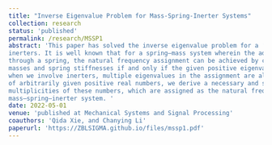```yaml
---
title: "Inverse Eigenvalue Problem for Mass-Spring-Inerter Systems"
collection: research
status: 'published'
permalink: /research/MSSP1
abstract: 'This paper has solved the inverse eigenvalue problem for a ‘‘fixed–free’’ mass-chain system with
inerters. It is well known that for a spring–mass system wherein the adjacent masses are linked
through a spring, the natural frequency assignment can be achieved by choosing appropriate
masses and spring stiffnesses if and only if the given positive eigenvalues are distinct. However,
when we involve inerters, multiple eigenvalues in the assignment are allowed. In fact, for a set
of arbitrarily given positive real numbers, we derive a necessary and sufficient condition on the
multiplicities of these numbers, which are assigned as the natural frequencies of the concerned
mass–spring–inerter system. '
date: 2022-05-01
venue: 'published at Mechanical Systems and Signal Processing'
coauthors: 'Qida Xie, and Chanying Li'
paperurl: 'https://ZBLSIGMA.github.io/files/mssp1.pdf'
---
```

